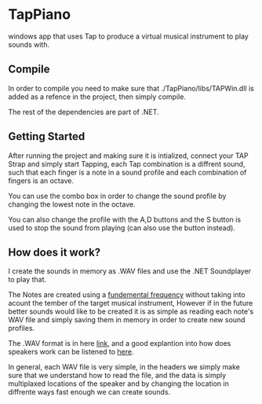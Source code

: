 # TapPiano
windows app that uses Tap to produce a virtual musical instrument to play sounds with.

## Compile
In order to compile you need to make sure that ./TapPiano/libs/TAPWin.dll is added as a refence in the project, 
then simply compile. 

The rest of the dependencies are part of .NET.

## Getting Started

After running the project and making sure it is intialized, connect your TAP Strap and simply start Tapping, each Tap combination 
is a diffrent sound, such that each finger is a note in a sound profile and each combination of fingers is an octave.

You can use the combo box in order to change the sound profile by changing the lowest note in the octave.


You can also change the profile with the A,D buttons and the S button is used to stop the sound from playing (can also use the button instead).


## How does it work?
 
I create the sounds in memory as .WAV files and use the .NET Soundplayer to play that.

The Notes are created using a [fundemental frequency](https://en.wikipedia.org/wiki/Fundamental_frequency) without taking into acount the tember of the target musical instrument,
However if in the future better sounds would like to be created it is as simple as reading each note's WAV file and simply saving them in memory in order to create new sound profiles.

The .WAV format is in here [link](https://isip.piconepress.com/projects/speech/software/tutorials/production/fundamentals/v1.0/section_02/s02_01_p05.html), and a good explantion into how does speakers work can be listened to 
[here](https://www.youtube.com/watch?v=RxdFP31QYAg).


In general, each WAV file is very simple, in the headers we simply make sure that we understand how to read the file, and the data is simply multiplaxed locations of the speaker and by changing the location in diffrente ways fast enough we can
create sounds.


